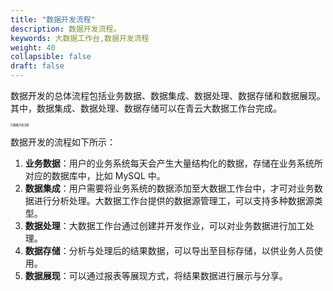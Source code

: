 ```yaml
---
title: "数据开发流程"
description: 数据开发流程。 
keywords: 大数据工作台,数据开发流程
weight: 40
collapsible: false
draft: false
---
```


数据开发的总体流程包括业务数据、数据集成、数据处理、数据存储和数据展现。其中，数据集成、数据处理、数据存储可以在青云大数据工作台完成。

<img src="/bigdata/dataomnis/_images/process_development.png" alt="数据开发流程" style="zoom:30%;" />

数据开发的流程如下所示：

1. **业务数据**：用户的业务系统每天会产生大量结构化的数据，存储在业务系统所对应的数据库中，比如 MySQL 中。
2. **数据集成**：用户需要将业务系统的数据添加至大数据工作台中，才可对业务数据进行分析处理。大数据工作台提供的数据源管理工，可以支持多种数据源类型。
3. **数据处理**：大数据工作台通过创建并开发作业，可以对业务数据进行加工处理。
4. **数据存储**：分析与处理后的结果数据，可以导出至目标存储，以供业务人员使用。
5. **数据展现**：可以通过报表等展现方式，将结果数据进行展示与分享。